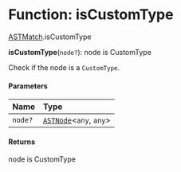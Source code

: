 # Function: isCustomType

[ASTMatch](/en/auto-docs/fixed-layout-editor/modules/ASTMatch.md).isCustomType

**isCustomType**(`node?`): node is CustomType

Check if the node is a `CustomType`.

#### Parameters

| Name | Type |
| :------ | :------ |
| `node?` | [`ASTNode`](/en/auto-docs/fixed-layout-editor/classes/ASTNode.md)<`any`, `any`> |

#### Returns

node is CustomType
